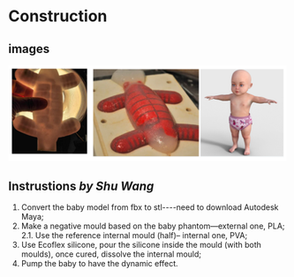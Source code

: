 # Construction

## images
![fig](models.png)

## Instrustions _by Shu Wang_
1. Convert the baby model from fbx to stl----need to download Autodesk Maya;
2. Make a negative mould based on the baby phantom—external one, PLA;
2.1. Use the reference internal mould (half)– internal one, PVA;
3. Use Ecoflex silicone, pour the silicone inside the mould (with both moulds), once cured, dissolve the internal mould;
4. Pump the baby to have the dynamic effect.


